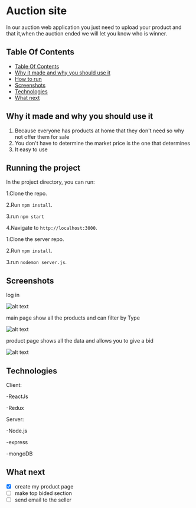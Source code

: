 # Auction site

In our auction web application you just need to upload your product and that it,when the auction ended we will let you know who is winner.

## Table Of Contents <a name="Table"></a>
- [Table Of Contents](#Table)
- [Why it made and why you should use it](#why)
- [How to run](#run)
- [Screenshots](#Screenshots)
- [Technologies](#Technologies)
- [What next](#next)


## Why it made and why you should use it <a name="why"></a>
1. Because everyone has products at home that they don't need so why not offer them for sale
2. You don't have to determine the market price is the one that determines
3. It easy to use


## Running the project <a name="run"></a>
In the project directory, you can run:

1.Clone the repo.

2.Run `npm install`.

3.run `npm start`

4.Navigate to `http://localhost:3000`.

1.Clone the server repo.

2.Run `npm install`.

3.run `nodemon server.js`.

## Screenshots <a name="Screenshots"></a>
log in

![alt text](https://res.cloudinary.com/dptzubs72/image/upload/v1666168462/2022-10-19_1_tacy2m.png)



main page show all the products and can filter by Type


![alt text](https://res.cloudinary.com/dptzubs72/image/upload/v1666168701/2022-10-19_5_jnr0og.png)


product page shows all the data and allows you to give a bid 

![alt text](https://res.cloudinary.com/dptzubs72/image/upload/v1666169269/2022-10-19_6_gnrcyb.png)

## Technologies <a name="Technologies"></a>
   Client:
   
   -ReactJs
   
   -Redux
   
   Server:
   
   -Node.js
   
   -express
   
   -mongoDB
   
## What next <a name="next"></a>
- [x] create my product page
- [ ] make top bided section
- [ ] send email to the seller
